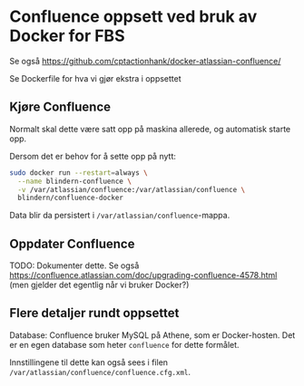 # Confluence oppsett ved bruk av Docker for FBS

Se også https://github.com/cptactionhank/docker-atlassian-confluence/

Se Dockerfile for hva vi gjør ekstra i oppsettet

## Kjøre Confluence

Normalt skal dette være satt opp på maskina allerede, og automatisk starte opp.

Dersom det er behov for å sette opp på nytt:

```bash
sudo docker run --restart=always \
  --name blindern-confluence \
  -v /var/atlassian/confluence:/var/atlassian/confluence \
  blindern/confluence-docker
```

Data blir da persistert i `/var/atlassian/confluence`-mappa.

## Oppdater Confluence

TODO: Dokumenter dette. Se også https://confluence.atlassian.com/doc/upgrading-confluence-4578.html
(men gjelder det egentlig når vi bruker Docker?)

## Flere detaljer rundt oppsettet

Database: Confluence bruker MySQL på Athene, som er Docker-hosten. Det er en egen database som
heter `confluence` for dette formålet.

Innstillingene til dette kan også sees i filen `/var/atlassian/confluence/confluence.cfg.xml`.

